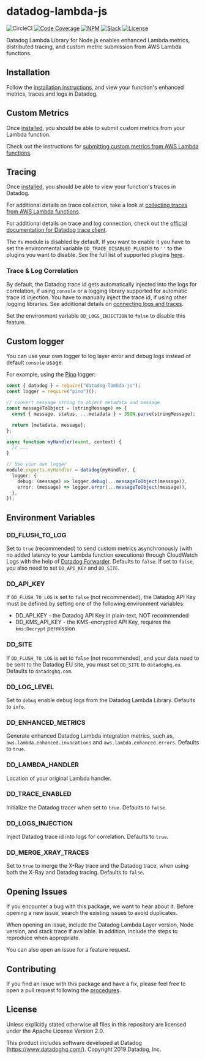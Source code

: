 # datadog-lambda-js

![CircleCI](https://img.shields.io/circleci/build/github/DataDog/datadog-lambda-js)
[![Code Coverage](https://img.shields.io/codecov/c/github/DataDog/datadog-lambda-js)](https://codecov.io/gh/DataDog/datadog-lambda-js)
[![NPM](https://img.shields.io/npm/v/datadog-lambda-js)](https://www.npmjs.com/package/datadog-lambda-js)
[![Slack](https://img.shields.io/badge/slack-%23serverless-blueviolet?logo=slack)](https://datadoghq.slack.com/channels/serverless/)
[![License](https://img.shields.io/badge/license-Apache--2.0-blue)](https://github.com/DataDog/datadog-lambda-js/blob/master/LICENSE)

Datadog Lambda Library for Node.js enables enhanced Lambda metrics, distributed tracing, and custom metric submission from AWS Lambda functions.

## Installation

Follow the [installation instructions](https://docs.datadoghq.com/serverless/installation/nodejs/), and view your function's enhanced metrics, traces and logs in Datadog.

## Custom Metrics

Once [installed](#installation), you should be able to submit custom metrics from your Lambda function.

Check out the instructions for [submitting custom metrics from AWS Lambda functions](https://docs.datadoghq.com/integrations/amazon_lambda/?tab=nodejs#custom-metrics).

## Tracing

Once [installed](#installation), you should be able to view your function's traces in Datadog.

For additional details on trace collection, take a look at [collecting traces from AWS Lambda functions](https://docs.datadoghq.com/integrations/amazon_lambda/?tab=nodejs#trace-collection).

For additional details on trace and log connection, check out the [official documentation for Datadog trace client](https://datadoghq.dev/dd-trace-js/).

The `fs` module is disabled by default. If you want to enable it you have to set the environmental variable `DD_TRACE_DISABLED_PLUGINS` to `''` to the plugins you want to disable. See the full list of supported plugins [here](https://docs.datadoghq.com/tracing/compatibility_requirements/nodejs/).

### Trace & Log Correlation

By default, the Datadog trace id gets automatically injected into the logs for correlation, if using `console` or a logging library supported for automatic trace id injection. You have to manually inject the trace id, if using other logging libraries. See additional details on [connecting logs and traces](https://docs.datadoghq.com/tracing/connect_logs_and_traces/nodejs/).

Set the environment variable `DD_LOGS_INJECTION` to `false` to disable this feature.

## Custom logger

You can use your own logger to log layer error and debug logs instead of default `console`
usage.

For example, using the [Pino](https://getpino.io/) logger:

```typescript
const { datadog } = require("datadog-lambda-js");
const logger = require("pino")();

// convert message string to object metadata and message
const messageToObject = (stringMessage) => {
  const { message, status, ...metadata } = JSON.parse(stringMessage);

  return [metadata, message];
};

async function myHandler(event, context) {
  // ...
}

// Use your own logger
module.exports.myHandler = datadog(myHandler, {
  logger: {
    debug: (message) => logger.debug(...messageToObject(message)),
    error: (message) => logger.error(...messageToObject(message)),
  },
});
```

## Environment Variables

### DD_FLUSH_TO_LOG

Set to `true` (recommended) to send custom metrics asynchronously (with no added latency to your Lambda function executions) through CloudWatch Logs with the help of [Datadog Forwarder](https://github.com/DataDog/datadog-serverless-functions/tree/master/aws/logs_monitoring). Defaults to `false`. If set to `false`, you also need to set `DD_API_KEY` and `DD_SITE`.

### DD_API_KEY

If `DD_FLUSH_TO_LOG` is set to `false` (not recommended), the Datadog API Key must be defined by setting one of the following environment variables:

- DD_API_KEY - the Datadog API Key in plain-text, NOT recommended
- DD_KMS_API_KEY - the KMS-encrypted API Key, requires the `kms:Decrypt` permission

### DD_SITE

If `DD_FLUSH_TO_LOG` is set to `false` (not recommended), and your data need to be sent to the Datadog EU site, you must set `DD_SITE` to `datadoghq.eu`. Defaults to `datadoghq.com`.

### DD_LOG_LEVEL

Set to `debug` enable debug logs from the Datadog Lambda Library. Defaults to `info`.

### DD_ENHANCED_METRICS

Generate enhanced Datadog Lambda integration metrics, such as, `aws.lambda.enhanced.invocations` and `aws.lambda.enhanced.errors`. Defaults to `true`.

### DD_LAMBDA_HANDLER

Location of your original Lambda handler.

### DD_TRACE_ENABLED

Initialize the Datadog tracer when set to `true`. Defaults to `false`.

### DD_LOGS_INJECTION

Inject Datadog trace id into logs for correlation. Defaults to `true`.

### DD_MERGE_XRAY_TRACES

Set to `true` to merge the X-Ray trace and the Datadog trace, when using both the X-Ray and Datadog tracing. Defaults to `false`.

## Opening Issues

If you encounter a bug with this package, we want to hear about it. Before opening a new issue, search the existing issues to avoid duplicates.

When opening an issue, include the Datadog Lambda Layer version, Node version, and stack trace if available. In addition, include the steps to reproduce when appropriate.

You can also open an issue for a feature request.

## Contributing

If you find an issue with this package and have a fix, please feel free to open a pull request following the [procedures](https://github.com/DataDog/dd-lambda-js/blob/master/CONTRIBUTING.md).

## License

Unless explicitly stated otherwise all files in this repository are licensed under the Apache License Version 2.0.

This product includes software developed at Datadog (https://www.datadoghq.com/). Copyright 2019 Datadog, Inc.
